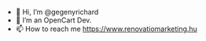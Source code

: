 - 👋 Hi, I’m @gegenyrichard
- 👀 I’m an OpenCart Dev.
- 📫 How to reach me https://www.renovatiomarketing.hu

<!---
gegenyrichard/gegenyrichard is a ✨ special ✨ repository because its `README.md` (this file) appears on your GitHub profile.
You can click the Preview link to take a look at your changes.
--->
